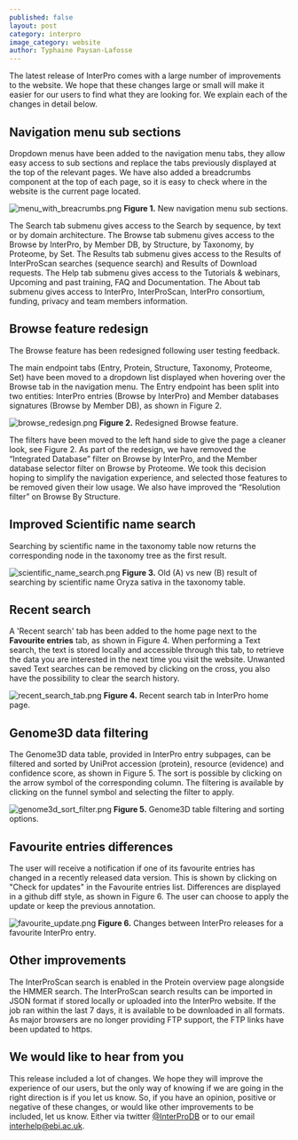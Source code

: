 ```yaml
---
published: false
layout: post
category: interpro
image_category: website
author: Typhaine Paysan-Lafosse
---
```

The latest release of InterPro comes with a large number of improvements to the website. We hope that these changes large or small will make it easier for our users to find what they are looking for. We explain each of the changes in detail below.

## Navigation menu sub sections

Dropdown menus have been added to the navigation menu tabs, they allow easy access to sub sections and replace the tabs previously displayed at the top of the relevant pages. We have also added a breadcrumbs component at the top of each page, so it is easy to check where in the website is the current page located.

![menu_with_breacrumbs.png]({{site.baseurl}}/assets/media/images/posts/menu_with_breacrumbs.png)
**Figure 1.** New navigation menu sub sections.

The Search tab submenu gives access to the Search by sequence, by text or by domain architecture.
The Browse tab submenu gives access to the Browse by InterPro, by Member DB, by Structure, by Taxonomy, by Proteome, by Set.
The Results tab submenu gives access to the Results of InterProScan searches (sequence search) and Results of Download requests.
The Help tab submenu gives access to the Tutorials & webinars, Upcoming and past training, FAQ and Documentation.
The About tab submenu gives access to InterPro, InterProScan, InterPro consortium, funding, privacy and team members information.

## Browse feature redesign
The Browse feature has been redesigned following user testing feedback.

The main endpoint tabs (Entry, Protein, Structure, Taxonomy, Proteome, Set) have been moved to a dropdown list displayed when hovering over the Browse tab in the navigation menu. The Entry endpoint has been split into two entities: InterPro entries (Browse by InterPro) and Member databases signatures (Browse by Member DB), as shown in Figure 2.

![browse_redesign.png]({{site.baseurl}}/assets/media/images/posts/browse_redesign.png)
**Figure 2.** Redesigned Browse feature.

The filters have been moved to the left hand side to give the page a cleaner look, see Figure 2.
As part of the redesign, we have removed the “Integrated Database” filter on Browse by InterPro, and the Member database selector filter on Browse by Proteome. We took this decision hoping to simplify the navigation experience, and selected those features to be removed given their low usage. We also have improved the “Resolution filter” on Browse By Structure.

## Improved Scientific name search
Searching by scientific name in the taxonomy table now returns the corresponding node in the taxonomy tree as the first result.

![scientific_name_search.png]({{site.baseurl}}/assets/media/images/posts/scientific_name_search.png)
**Figure 3.** Old (A) vs new (B) result of searching by scientific name Oryza sativa in the taxonomy table.

## Recent search
A 'Recent search' tab has been added to the home page next to the **Favourite entries** tab, as shown in Figure 4. When performing a Text search, the text is stored locally and accessible through this tab, to retrieve the data you are interested in the next time you visit the website. Unwanted saved Text searches can be removed by clicking on the cross, you also have the possibility to clear the search history.

![recent_search_tab.png]({{site.baseurl}}/assets/media/images/posts/recent_search_tab.png)
**Figure 4.** Recent search tab in InterPro home page.

## Genome3D data filtering
The Genome3D data table, provided in InterPro entry subpages, can be filtered and sorted by UniProt accession (protein), resource (evidence) and confidence score, as shown in Figure 5. The sort is possible by clicking on the arrow symbol of the corresponding column. The filtering is available by clicking on the funnel symbol and selecting the filter to apply.

![genome3d_sort_filter.png]({{site.baseurl}}/assets/media/images/posts/genome3d_sort_filter.png)
**Figure 5.** Genome3D table filtering and sorting options.

## Favourite entries differences
The user will receive a notification if one of its favourite entries has changed in a recently released data version. This is shown by clicking on "Check for updates" in the Favourite entries list. Differences are displayed in a github diff style, as shown in Figure 6. The user can choose to apply the update or keep the previous annotation.

![favourite_update.png]({{site.baseurl}}/assets/media/images/posts/favourite_update.png)
**Figure 6.** Changes between InterPro releases for a favourite InterPro entry.

## Other improvements
The InterProScan search is enabled in the Protein overview page alongside the HMMER search.
The InterProScan search results can be imported in JSON format if stored locally or uploaded into the InterPro website. If the job ran within the last 7 days, it is available to be downloaded in all formats.
As major browsers are no longer providing FTP support, the FTP links have been updated to https.

## We would like to hear from you
This release included a lot of changes. We hope they will improve the experience of our users, but the only way of knowing if we are going in the right direction is if you let us know. So, if you have an opinion, positive or negative of these changes, or would like other improvements to be included, let us know. Either via twitter [@InterProDB](https://twitter.com/InterProDB) or to our email interhelp@ebi.ac.uk.
